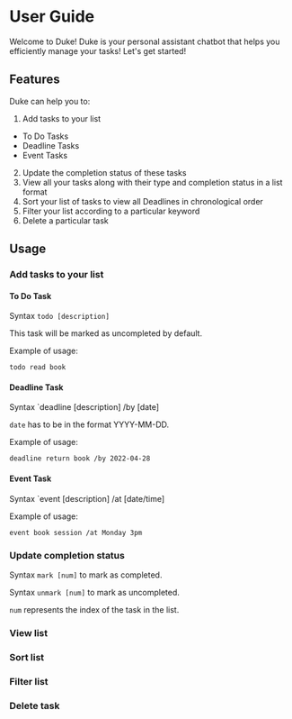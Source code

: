 # User Guide
Welcome to Duke! Duke is your personal assistant chatbot that helps you efficiently manage your tasks!
Let's get started!

## Features 
Duke can help you to:
1. Add tasks to your list
- To Do Tasks
- Deadline Tasks
- Event Tasks
2. Update the completion status of these tasks
2. View all your tasks along with their type and completion status in a list format
4. Sort your list of tasks to view all Deadlines in chronological order
5. Filter your list according to a particular keyword
6. Delete a particular task

## Usage

### Add tasks to your list 

#### To Do Task
Syntax `todo [description]`

This task will be marked as uncompleted by default. 

Example of usage: 

`todo read book`

#### Deadline Task
Syntax `deadline [description] /by [date]

`date` has to be in the format YYYY-MM-DD.

Example of usage: 

`deadline return book /by 2022-04-28`

#### Event Task
Syntax `event [description] /at [date/time]

Example of usage: 

`event book session /at Monday 3pm`

### Update completion status
Syntax `mark [num]` to mark as completed.

Syntax `unmark [num]` to mark as uncompleted.

`num` represents the index of the task in the list.

### View list


### Sort list


### Filter list 


### Delete task
